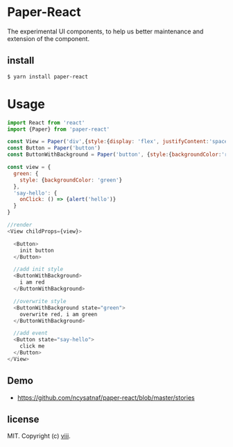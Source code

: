 # Paper-React
The experimental UI components, to help us better maintenance and extension of the component.


## install

```
$ yarn install paper-react
```

# Usage

```js
import React from 'react'
import {Paper} from 'paper-react'

const View = Paper('div',{style:{display: 'flex', justifyContent:'space-around'}})
const Button = Paper('button')
const ButtonWithBackground = Paper('button', {style:{backgroundColor:'red'}})

const view = {
  green: {
    style: {backgroundColor: 'green'}
  },
  'say-hello': {
    onClick: () => {alert('hello')}
  }
}

//render
<View childProps={view}>

  <Button>
    init button
  </Button>

  //add init style
  <ButtonWithBackground>
    i am red
  </ButtonWithBackground>

  //overwrite style
  <ButtonWithBackground state="green">
    overwrite red, i am green
  </ButtonWithBackground>

  //add event
  <Button state="say-hello">
    click me
  </Button>
</View>


```


## Demo
- https://github.com/ncysatnaf/paper-react/blob/master/stories


## license

MIT. Copyright (c) [viii](https://github.com/ncysatnaf).
